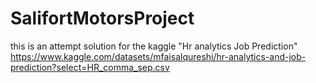 # SalifortMotorsProject
this is an attempt solution for the kaggle "Hr analytics Job Prediction" https://www.kaggle.com/datasets/mfaisalqureshi/hr-analytics-and-job-prediction?select=HR_comma_sep.csv
